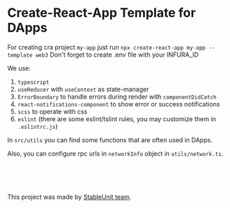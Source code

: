 # Create-React-App Template for DApps

For creating cra project `my-app` just run `npx create-react-app my-app --template web3`
Don't forget to create .env file with your INFURA_ID

We use:
1) `typescript`
2) `useReducer` with `useContext` as state-manager
3) `ErrorBoundary` to handle errors during render with `componentDidCatch`
4) `react-notifications-component` to show error or success notifications
5) `scss` to operate with css
6) `eslint` (there are some eslint/tslint rules, you may customize them in `.eslintrc.js`)

In `src/utils` you can find some functions that are often used in DApps.

Also, you can configure rpc urls in `networkInfo` object in `utils/network.ts`.

\
\
\
\
This project was made by [StableUnit team](https://stableunit.org/).